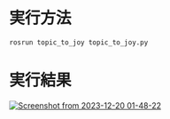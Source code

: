 # 実行方法

```
rosrun topic_to_joy topic_to_joy.py
```

# 実行結果

[![Screenshot from 2023-12-20 01-48-22](https://github.com/hoshianaaa/topic_to_joy/assets/40942409/f9459fbd-1fd7-4d88-8bc1-a4f04a11d7de)](https://www.youtube.com/watch?v=OkZj-3ky6WM)
